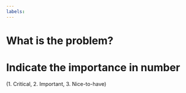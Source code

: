 ```yaml
---
labels: 
---
```


# What is the problem?

# Indicate the importance in number
(1. Critical, 2. Important, 3. Nice-to-have)


